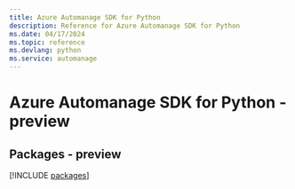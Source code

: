 ```yaml
---
title: Azure Automanage SDK for Python
description: Reference for Azure Automanage SDK for Python
ms.date: 04/17/2024
ms.topic: reference
ms.devlang: python
ms.service: automanage
---
```

# Azure Automanage SDK for Python - preview
## Packages - preview
[!INCLUDE [packages](automanage-index.md)]